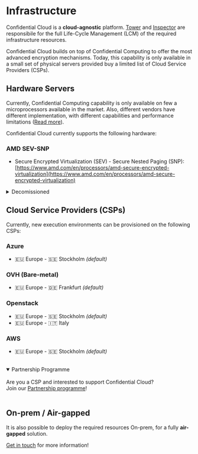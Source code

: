 # Infrastructure

Confidential Cloud is a **cloud-agnostic** platform. [Tower](architecture.md#tower) and [Inspector](architecture.md#inspector) are responsibile for the full Life-Cycle Management (LCM) of the required infrastructure resources.

Confidential Cloud builds on top of Confidential Computing to offer the most advanced encryption mechanisms. Today, this capability is only available in a small set of physical servers provided buy a limited list of Cloud Service Providers (CSPs).

## Hardware Servers

Currently, Confidential Computing capability is only available on few a microprocessors available in the market.
Also, different vendors have different implementation, with different capabilities and performance limitations ([Read more](https://www.canarybit.eu/comparing-confidential-computing-platforms/)).

Confidential Cloud currently supports the following hardware:

### AMD SEV-SNP

- Secure Encrypted Virtualization (SEV) - Secure Nested Paging (SNP): [https://www.amd.com/en/processors/amd-secure-encrypted-virtualization](https://www.amd.com/en/processors/amd-secure-encrypted-virtualization)

<!--
<details closed>
<summary>Coming in 2023-2024</summary>
<br>ARM Confidential Compute Architecture (CCA).
<br>&nbsp;
<br>IBM Protected Execution Facility (PEF).
<br>&nbsp;
<br>Intel® Trust Domain Extensions (TDX).
<br>&nbsp;
</details>
-->

<details closed>
<summary>Decomissioned</summary>
<br>- Intel® Software Guard Extension (SGX)
<br><a href="https://www.intel.com/content/www/us/en/developer/tools/software-guard-extensions/overview.html" target="_blank">https://www.intel.com/content/www/us/en/developer/tools/software-guard-extensions/overview.html</a>
<br>&nbsp;
</details>

## Cloud Service Providers (CSPs)

Currently, new execution environments can be provisioned on the following CSPs:

### Azure

- 🇪🇺 Europe - 🇸🇪 Stockholm _(default)_

### OVH (Bare-metal)

- 🇪🇺 Europe - 🇩🇪 Frankfurt _(default)_

### Openstack

- 🇪🇺 Europe - 🇸🇪 Stockholm _(default)_
- 🇪🇺 Europe - 🇮🇹 Italy

### AWS

- 🇪🇺 Europe - 🇸🇪 Stockholm _(default)_

<br>

<details open>
<summary>Partnership Programme</summary>
<br>Are you a CSP and interested to support Confidential Cloud?
<br>Join our <a href="https://www.canarybit.eu/become-a-partner/">Partnership programme</a>!
<br>&nbsp;
</details>

## On-prem / Air-gapped

It is also possible to deploy the required resources On-prem, for a fully **air-gapped** solution.

[Get in touch](https://www.canarybit.eu/contact/) for more information!
